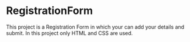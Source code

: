 # RegistrationForm
This project is a Registration Form in which your can add your details and submit. In this project only HTML and CSS are used.
